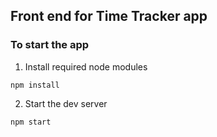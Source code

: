 ## Front end for Time Tracker app

### To start the app

1. Install required node modules

`npm install`

2. Start the dev server

`npm start`
